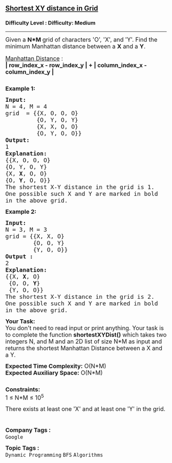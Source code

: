 <h2><a href="https://www.geeksforgeeks.org/problems/shortest-xy-distance-in-grid--170647/1?page=3&category=Graph,DFS,BFS&sortBy=difficulty">Shortest XY distance in Grid</a></h2><h3>Difficulty Level : Difficulty: Medium</h3><hr><div class="problems_problem_content__Xm_eO"><p><span style="font-size:18px">Given a <strong>N*M </strong>grid of characters 'O', 'X', and 'Y'. Find the minimum&nbsp;Manhattan&nbsp;distance between a&nbsp;<strong>X</strong> and a&nbsp;<strong>Y</strong>.</span><br>
<br>
<span style="font-size:18px"><u>Manhattan&nbsp;Distance</u> :<br>
<strong>| row_index_x - row_index_y | + | column_index_x - column_index_y |</strong></span></p>

<p><br>
<span style="font-size:18px"><strong>Example 1:</strong></span></p>

<pre><span style="font-size:18px"><strong>Input:
</strong>N = 4, M = 4
grid  = {{X, O, O, O}
         {O, Y, O, Y}
         {X, X, O, O}
         {O, Y, O, O}}</span>
<span style="font-size:18px"><strong>Output:
</strong>1
<strong>Explanation:</strong>
{{X, O, O, O}
{O, Y, O, Y}
{X, <strong>X</strong>, O, O}
{O, <strong>Y</strong>, O, O}}
The shortest X-Y distance in the grid is 1.
One possible such X and Y are marked in bold
in the above grid.</span></pre>

<p><span style="font-size:18px"><strong>Example 2:</strong></span></p>

<pre><span style="font-size:18px"><strong>Input:
</strong>N = 3, M = 3
grid = {{X, X, O}
        {O, O, Y}
        {Y, O, O}}
<strong>Output :</strong>
2</span>
<span style="font-size:18px"><strong>Explanation:</strong>
{{X, <strong>X</strong>, O}
 {O, O, <strong>Y</strong>}
 {Y, O, O}}</span>
<span style="font-size:18px">The shortest X-Y distance in the grid is 2.
One possible such X and Y are marked in bold
in the above grid.</span>
</pre>

<p><span style="font-size:18px"><strong>Your Task:&nbsp;&nbsp;</strong><br>
You don't need to read input or print anything. Your task is to complete the function <strong>shortestXYDist()</strong>&nbsp;which takes two integers N, and M and an 2D list of size N*M as input and returns the shortest Manhattan&nbsp;Distance between a X and a Y.</span></p>

<p><span style="font-size:18px"><strong>Expected Time Complexity:</strong>&nbsp;O(N*M)<br>
<strong>Expected Auxiliary Space:</strong>&nbsp;O(N*M)</span></p>

<p><br>
<span style="font-size:18px"><strong>Constraints:</strong><br>
1 ≤ N*M ≤ 10<sup>5</sup><sup>&nbsp;</sup></span></p>

<p><span style="font-size:18px">There exists at least one 'X' and at least one 'Y' in the grid.</span></p>

<p>&nbsp;</p>
</div><p><span style=font-size:18px><strong>Company Tags : </strong><br><code>Google</code>&nbsp;<br><p><span style=font-size:18px><strong>Topic Tags : </strong><br><code>Dynamic Programming</code>&nbsp;<code>BFS</code>&nbsp;<code>Algorithms</code>&nbsp;